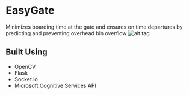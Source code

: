 # EasyGate
Minimizes boarding time at the gate and ensures on time departures by predicting and preventing overhead bin overflow
![alt tag](http://i.imgur.com/ieNjdcM.png)

## Built Using
- OpenCV
- Flask
- Socket.io
- Microsoft Cognitive Services API
